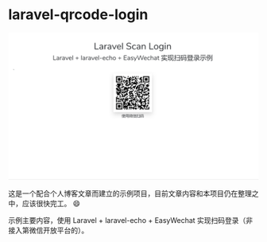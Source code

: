 # laravel-qrcode-login

![screenshot](./images/screenshot.gif)

这是一个配合个人博客文章而建立的示例项目，目前文章内容和本项目仍在整理之中，应该很快完工。 :smile:

示例主要内容，使用 Laravel + laravel-echo + EasyWechat 实现扫码登录（非接入第微信开放平台的）。
